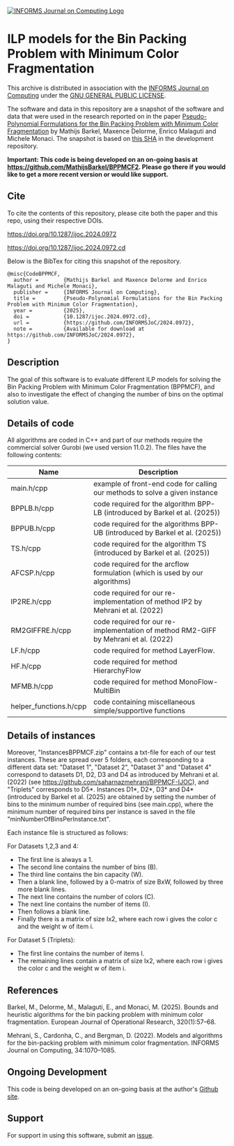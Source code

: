 [![INFORMS Journal on Computing Logo](https://INFORMSJoC.github.io/logos/INFORMS_Journal_on_Computing_Header.jpg)](https://pubsonline.informs.org/journal/ijoc)

# ILP models for the Bin Packing Problem with Minimum Color Fragmentation

This archive is distributed in association with the [INFORMS Journal on
Computing](https://pubsonline.informs.org/journal/ijoc) under the [GNU GENERAL PUBLIC LICENSE](LICENSE).

The software and data in this repository are a snapshot of the software and data
that were used in the research reported on in the paper 
[Pseudo-Polynomial Formulations for the Bin Packing Problem with Minimum Color Fragmentation](https://doi.org/10.1287/ijoc.2024.0972) by Mathijs Barkel, Maxence Delorme, Enrico Malaguti and Michele Monaci.
The snapshot is based on 
[this SHA](https://github.com/MathijsBarkel/BPPMCF2) 
in the development repository. 

**Important: This code is being developed on an on-going basis at 
https://github.com/MathijsBarkel/BPPMCF2. Please go there if you would like to
get a more recent version or would like support.**

## Cite

To cite the contents of this repository, please cite both the paper and this repo, using their respective DOIs.

https://doi.org/10.1287/ijoc.2024.0972

https://doi.org/10.1287/ijoc.2024.0972.cd

Below is the BibTex for citing this snapshot of the repository.

```
@misc{CodeBPPMCF,
  author =        {Mathijs Barkel and Maxence Delorme and Enrico Malaguti and Michele Monaci},
  publisher =     {INFORMS Journal on Computing},
  title =         {Pseudo-Polynomial Formulations for the Bin Packing Problem with Minimum Color Fragmentation},
  year =          {2025},
  doi =           {10.1287/ijoc.2024.0972.cd},
  url =           {https://github.com/INFORMSJoC/2024.0972},
  note =          {Available for download at https://github.com/INFORMSJoC/2024.0972},
}  
```

## Description

The goal of this software is to evaluate different ILP models for solving the Bin Packing Problem with Minimum Color Fragmentation (BPPMCF), 
and also to investigate the effect of changing the number of bins on the optimal solution value.

## Details of code

All algorithms are coded in C++ and part of our methods require the commercial solver Gurobi (we used version 11.0.2). The files have the following contents:

| Name  | Description |
| ------------- | ------------- |
| main.h/cpp  | example of front-end code for calling our methods to solve a given instance  |
| BPPLB.h/cpp | code required for the algorithm BPP-LB (introduced by Barkel et al. (2025))  |
| BPPUB.h/cpp | code required for the algorithms BPP-UB (introduced by Barkel et al. (2025))  |
| TS.h/cpp | code required for the algorithm TS (introduced by Barkel et al. (2025))  |
| AFCSP.h/cpp | code required for the arcflow formulation (which is used by our algorithms)  |
| IP2RE.h/cpp | code required for our re-implementation of method IP2 by Mehrani et al. (2022)  |
| RM2GIFFRE.h/cpp | code required for our re-implementation of method RM2-GIFF by Mehrani et al. (2022)  |
| LF.h/cpp | code required for method LayerFlow.  |
| HF.h/cpp | code required for method HierarchyFlow |
| MFMB.h/cpp | code required for method MonoFlow-MultiBin |
| helper_functions.h/cpp | code containing miscellaneous simple/supportive functions |

## Details of instances
Moreover, "InstancesBPPMCF.zip" contains a txt-file for each of our test instances. These are spread over 5 folders, each corresponding to a different data set: "Dataset 1", "Dataset 2", "Dataset 3" and "Dataset 4" correspond to datasets D1, D2, D3 and D4 as introduced by Mehrani et al. (2022) (see https://github.com/saharnazmehrani/BPPMCF-IJOC), and "Triplets" corresponds to D5*. Instances D1*, D2*, D3* and D4* (introduced by Barkel et al. (2025) are obtained by setting the number of bins to the minimum number of required bins (see main.cpp), where the minimum number of required bins per instance is saved in the file "minNumberOfBinsPerInstance.txt".

Each instance file is structured as follows: 

For Datasets 1,2,3 and 4:
- The first line is always a 1.
- The second line contains the number of bins (B).
- The third line contains the bin capacity (W).
- Then a blank line, followed by a 0-matrix of size BxW, followed by three more blank lines.
- The next line contains the number of colors (C).
- The next line contains the number of items (I).
- Then follows a blank line.
- Finally there is a matrix of size Ix2, where each row i gives the color c and the weight w of item i.

For Dataset 5 (Triplets):
- The first line contains the number of items I.
- The remaining lines contain a matrix of size Ix2, where each row i gives the color c and the weight w of item i.

## References

Barkel, M., Delorme, M., Malaguti, E., and Monaci, M. (2025). Bounds and heuristic algorithms for the bin packing problem with minimum color fragmentation. European Journal of Operational Research, 320(1):57–68.

Mehrani, S., Cardonha, C., and Bergman, D. (2022). Models and algorithms for the bin-packing problem with minimum color fragmentation. INFORMS Journal on Computing, 34:1070–1085.

## Ongoing Development

This code is being developed on an on-going basis at the author's
[Github site](https://github.com/MathijsBarkel/BPPMCF2).

## Support

For support in using this software, submit an
[issue](https://github.com/MathijsBarkel/BPPMCF2/issues/new).
